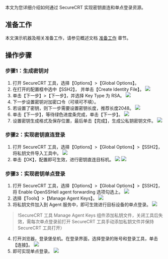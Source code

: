 本文为您详细介绍如何通过 SecureCRT 实现密钥直连和单点登录资源。


## 准备工作


本文演示机器及相关准备工作，请参见概述文档 [准备工作](https://cloud.tencent.com/document/product/1025/38514#.E5.87.86.E5.A4.87.E5.B7.A5.E4.BD.9C) 章节。


## 操作步骤

### 步骤1：生成密钥对
1. 打开 SecureCRT 工具，选择【Options】>【Global Options】。
2. 在打开的配置框中选中【SSH2】， 并单击【Create Identity File】。
![](https://main.qcloudimg.com/raw/c2a0fbf59643738c506bd558f322c88b.png)
3. 单击【下一步】>【下一步】，并选择 Key Type 为 RSA。
![](https://main.qcloudimg.com/raw/76310dd2992d8791eeafbc2c9b4ef59b.png)
4. 下一步设置密钥对加密口令（可填可不填）。
5. 若设置了密钥，则下一步需要设置密钥长度，推荐长度2048。
![](https://main.qcloudimg.com/raw/2dffb4dbb4b149cc6bae6fda220bd05e.png)
6. 单击【下一步】，等待绿色进度条完成，单击【下一步】。
![](https://main.qcloudimg.com/raw/13dd310d7d716f2e2585096017be178b.png)
7. 设置密钥生成格式及保存位置，最后单击【完成】，生成公私钥密钥文件。
![](https://main.qcloudimg.com/raw/e4b27cc335d9bdbd5d4bb63c47e66554.png)


### 步骤2：实现密钥直连登录
1. 打开 SecureCRT 工具，选择【Options】>【Global Options】>【SSH2】，将私钥文件导入工具中。
![](https://main.qcloudimg.com/raw/57b28db46c65a5e0019de5cc48d31e5f.png)
2. 单击【OK】，配置即可生效，进行密钥直连目标机。
![](https://main.qcloudimg.com/raw/dde5874988d3e5798c7d4144e03df84e.png)
![](https://main.qcloudimg.com/raw/a340fb44e40c41ace13c37ea2fa79c3d.png)

### 步骤3：实现密钥单点登录
1. 打开 SecureCRT 工具，选择【Options】>【Global Options】>【SSH2】，将 Enable OpenSSHell agent forwarding 选项勾选上。
![](https://main.qcloudimg.com/raw/796fa653c9c669702b834b67f2ce7fa1.png)
2. 选择【Tools】>【Manage Agent Keys】。
![](https://main.qcloudimg.com/raw/a47db4ad1428ca4535c73fd925cf1e12.png)
3. 将私钥文件加入到 Agent 服务中，即可生效进行目标设备的单点登录。
![](https://main.qcloudimg.com/raw/17d01226a639c19a9353a406b44f7106.png)
>!SecureCRT 工具 Manage Agent Keys 组件添加私钥文件，关闭工具后失效，需每次单点登录前打开 SecureCRT 工具手动添加私钥文件并保持 SecureCRT 工具打开）
4. 打开浏览器，登录堡垒机。在登录界面，选择登录的账号和登录工具，单击【连接】。
![](https://main.qcloudimg.com/raw/dcf204f21377e471d583085b31dca044.png)
5. 即可实现单点登录。
![](https://main.qcloudimg.com/raw/922b353eddfca911d839b2a390285f41.png)
